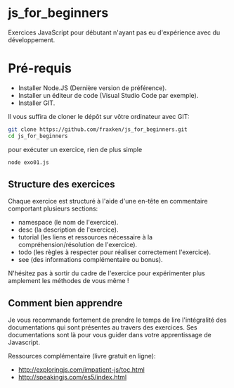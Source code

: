 # js_for_beginners
Exercices JavaScript pour débutant n'ayant pas eu d'expérience avec du développement.

# Pré-requis

- Installer Node.JS (Dernière version de préférence).
- Installer un éditeur de code (Visual Studio Code par exemple).
- Installer GIT.

Il vous suffira de cloner le dépôt sur vôtre ordinateur avec GIT:

```bash
git clone https://github.com/fraxken/js_for_beginners.git
cd js_for_beginners
```

pour exécuter un exercice, rien de plus simple
```bash
node exo01.js
```

## Structure des exercices

Chaque exercice est structuré à l'aide d'une en-tête en commentaire comportant plusieurs sections:

- namespace (le nom de l'exercice).
- desc (la description de l'exercice).
- tutorial (les liens et ressources nécessaire à la compréhension/résolution de l'exercice).
- todo (les règles à respecter pour réaliser correctement l'exercice).
- see (des informations complémentaire ou bonus).

N'hésitez pas à sortir du cadre de l'exercice pour expérimenter plus amplement les méthodes de vous même !

## Comment bien apprendre

Je vous recommande fortement de prendre le temps de lire l'intégralité des documentations qui sont présentes au travers des exercices. Ses documentations sont là pour vous guider dans votre apprentissage de Javascript.

Ressources complémentaire (livre gratuit en ligne):
- http://exploringjs.com/impatient-js/toc.html
- http://speakingjs.com/es5/index.html
